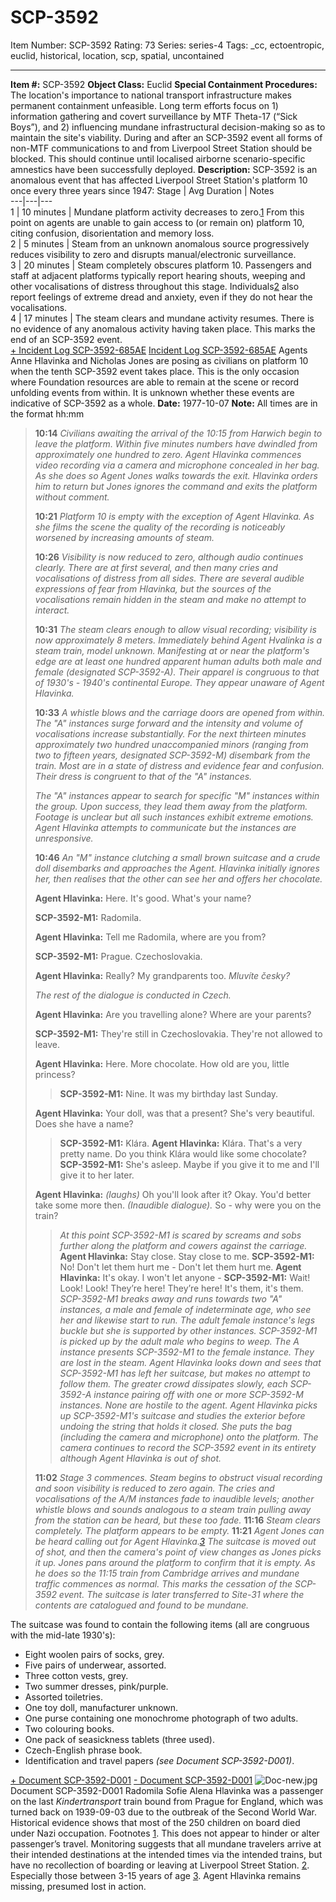 # SCP-3592
Item Number: SCP-3592
Rating: 73
Series: series-4
Tags: _cc, ectoentropic, euclid, historical, location, scp, spatial, uncontained

---

**Item #:** SCP-3592
**Object Class:** Euclid
**Special Containment Procedures:** The location's importance to national transport infrastructure makes permanent containment unfeasible. Long term efforts focus on 1) information gathering and covert surveillance by MTF Theta-17 (“Sick Boys”), and 2) influencing mundane infrastructural decision-making so as to maintain the site's viability.
During and after an SCP-3592 event all forms of non-MTF communications to and from Liverpool Street Station should be blocked. This should continue until localised airborne scenario-specific amnestics have been successfully deployed.
**Description:** SCP-3592 is an anomalous event that has affected Liverpool Street Station's platform 10 once every three years since 1947:
Stage | Avg Duration | Notes  
---|---|---  
1 | 10 minutes | Mundane platform activity decreases to zero.[1](javascript:;) From this point on agents are unable to gain access to (or remain on) platform 10, citing confusion, disorientation and memory loss.  
2 | 5 minutes | Steam from an unknown anomalous source progressively reduces visibility to zero and disrupts manual/electronic surveillance.  
3 | 20 minutes | Steam completely obscures platform 10. Passengers and staff at adjacent platforms typically report hearing shouts, weeping and other vocalisations of distress throughout this stage. Individuals[2](javascript:;) also report feelings of extreme dread and anxiety, even if they do not hear the vocalisations.  
4 | 17 minutes | The steam clears and mundane activity resumes. There is no evidence of any anomalous activity having taken place. This marks the end of an SCP-3592 event.  
[\+ Incident Log SCP-3592-685AE](javascript:;)
[Incident Log SCP-3592-685AE](javascript:;)
Agents Anne Hlavinka and Nicholas Jones are posing as civilians on platform 10 when the tenth SCP-3592 event takes place. This is the only occasion where Foundation resources are able to remain at the scene or record unfolding events from within. It is unknown whether these events are indicative of SCP-3592 as a whole.
**Date:** 1977-10-07
**Note:** All times are in the format hh:mm
> **10:14** _Civilians awaiting the arrival of the 10:15 from Harwich begin to leave the platform. Within five minutes numbers have dwindled from approximately one hundred to zero. Agent Hlavinka commences video recording via a camera and microphone concealed in her bag. As she does so Agent Jones walks towards the exit. Hlavinka orders him to return but Jones ignores the command and exits the platform without comment._  
>    
>  **10:21** _Platform 10 is empty with the exception of Agent Hlavinka. As she films the scene the quality of the recording is noticeably worsened by increasing amounts of steam._  
>    
>  **10:26** _Visibility is now reduced to zero, although audio continues clearly. There are at first several, and then many cries and vocalisations of distress from all sides. There are several audible expressions of fear from Hlavinka, but the sources of the vocalisations remain hidden in the steam and make no attempt to interact._  
>    
>  **10:31** _The steam clears enough to allow visual recording; visibility is now approximately 8 meters. Immediately behind Agent Hvalinka is a steam train, model unknown. Manifesting at or near the platform's edge are at least one hundred apparent human adults both male and female (designated SCP-3592-A). Their apparel is congruous to that of 1930's - 1940's continental Europe. They appear unaware of Agent Hlavinka._  
>    
>  **10:33** _A whistle blows and the carriage doors are opened from within. The "A" instances surge forward and the intensity and volume of vocalisations increase substantially._
> _For the next thirteen minutes approximately two hundred unaccompanied minors (ranging from two to fifteen years, designated SCP-3592-M) disembark from the train. Most are in a state of distress and evidence fear and confusion. Their dress is congruent to that of the "A" instances._  
>    
>  _The "A" instances appear to search for specific "M" instances within the group. Upon success, they lead them away from the platform. Footage is unclear but all such instances exhibit extreme emotions. Agent Hlavinka attempts to communicate but the instances are unresponsive._  
>    
>  **10:46** _An "M" instance clutching a small brown suitcase and a crude doll disembarks and approaches the Agent. Hlavinka initially ignores her, then realises that the other can see her and offers her chocolate._
>>   
>  **Agent Hlavinka:** Here. It's good. What's your name?  
>    
>  **SCP-3592-M1:** Radomila.  
>    
>  **Agent Hlavinka:** Tell me Radomila, where are you from?  
>    
>  **SCP-3592-M1:** Prague. Czechoslovakia.  
>    
>  **Agent Hlavinka:** Really? My grandparents too. _Mluvíte česky?_  
>    
>  _The rest of the dialogue is conducted in Czech._  
>    
>  **Agent Hlavinka:** Are you travelling alone? Where are your parents?  
>    
>  **SCP-3592-M1:** They're still in Czechoslovakia. They're not allowed to leave.  
>    
>  **Agent Hlavinka:** Here. More chocolate. How old are you, little princess?
>> **SCP-3592-M1:** Nine. It was my birthday last Sunday.  
>    
>  **Agent Hlavinka:** Your doll, was that a present? She's very beautiful. Does she have a name?
>> **SCP-3592-M1:** Klára.
>> **Agent Hlavinka:** Klára. That's a very pretty name. Do you think Klára would like some chocolate?
>> **SCP-3592-M1:** She's asleep. Maybe if you give it to me and I'll give it to her later.  
>    
>  **Agent Hlavinka:** _(laughs)_ Oh you'll look after it? Okay. You'd better take some more then. _(Inaudible dialogue)._ So - why were you on the train?
>> _At this point SCP-3592-M1 is scared by screams and sobs further along the platform and cowers against the carriage._
>> **Agent Hlavinka:** Stay close. Stay close to me.
>> **SCP-3592-M1:** No! Don't let them hurt me - Don't let them hurt me.
>> **Agent Hlavinka:** It's okay. I won't let anyone -
>> **SCP-3592-M1:** Wait! Look! Look! They’re here! They’re here! It's them, it's them.
> _SCP-3592-M1 breaks away and runs towards two "A" instances, a male and female of indeterminate age, who see her and likewise start to run. The adult female instance's legs buckle but she is supported by other instances. SCP-3592-M1 is picked up by the adult male who begins to weep. The A instance presents SCP-3592-M1 to the female instance. They are lost in the steam._
> _Agent Hlavinka looks down and sees that SCP-3592-M1 has left her suitcase, but makes no attempt to follow them. The greater crowd dissipates slowly, each SCP-3592-A instance pairing off with one or more SCP-3592-M instances. None are hostile to the agent._
> _Agent Hlavinka picks up SCP-3592-M1's suitcase and studies the exterior before undoing the string that holds it closed. She puts the bag (including the camera and microphone) onto the platform. The camera continues to record the SCP-3592 event in its entirety although Agent Hlavinka is out of shot._  
>    
>  **11:02** _Stage 3 commences. Steam begins to obstruct visual recording and soon visibility is reduced to zero again. The cries and vocalisations of the A/M instances fade to inaudible levels; another whistle blows and sounds analogous to a steam train pulling away from the station can be heard, but these too fade._
> **11:16** _Steam clears completely. The platform appears to be empty._
> **11:21** _Agent Jones can be heard calling out for Agent Hlavinka.[3](javascript:;) The suitcase is moved out of shot, and then the camera's point of view changes as Jones picks it up. Jones pans around the platform to confirm that it is empty. As he does so the 11:15 train from Cambridge arrives and mundane traffic commences as normal. This marks the cessation of the SCP-3592 event. The suitcase is later transferred to Site-31 where the contents are catalogued and found to be mundane._
  
The suitcase was found to contain the following items (all are congruous with the mid-late 1930's):
  * Eight woolen pairs of socks, grey.
  * Five pairs of underwear, assorted.
  * Three cotton vests, grey.
  * Two summer dresses, pink/purple.
  * Assorted toiletries.
  * One toy doll, manufacturer unknown.
  * One purse containing one monochrome photograph of two adults.
  * Two colouring books.
  * One pack of seasickness tablets (three used).
  * Czech-English phrase book.
  * Identification and travel papers _(see Document SCP-3592-D001)_.

  

[\+ Document SCP-3592-D001](javascript:;)
[\- Document SCP-3592-D001](javascript:;)
![Doc-new.jpg](https://scp-wiki.wdfiles.com/local--files/scp-3592/Doc-new.jpg)
Document SCP-3592-D001
Radomila Sofie Alena Hlavinka was a passenger on the last _Kindertransport_ train bound from Prague for England, which was turned back on 1939-09-03 due to the outbreak of the Second World War. Historical evidence shows that most of the 250 children on board died under Nazi occupation.
Footnotes
[1](javascript:;). This does not appear to hinder or alter passenger’s travel. Monitoring suggests that all mundane travelers arrive at their intended destinations at the intended times via the intended trains, but have no recollection of boarding or leaving at Liverpool Street Station.
[2](javascript:;). Especially those between 3-15 years of age
[3](javascript:;). Agent Hlavinka remains missing, presumed lost in action.